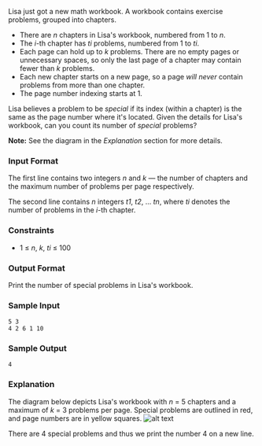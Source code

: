 Lisa just got a new math workbook. A workbook contains exercise problems, grouped into chapters.

* There are *n* chapters in Lisa's workbook, numbered from 1 to *n*.
* The *i*-th chapter has *ti* problems, numbered from 1 to *ti*.
* Each page can hold up to *k* problems. There are no empty pages or unnecessary spaces, so only the last page of a chapter may contain fewer than *k* problems.
* Each new chapter starts on a new page, so a page *will never* contain problems from more than one chapter.
* The page number indexing starts at 1.

Lisa believes a problem to be *special* if its index (within a chapter) is the same as the page number where it's located. Given the details for Lisa's workbook, can you count its number of *special* problems?

**Note:** See the diagram in the *Explanation* section for more details.

### Input Format

The first line contains two integers *n* and *k* — the number of chapters and the maximum number of problems per page respectively. 

The second line contains *n* integers *t1*, *t2*, ... *tn*, where *ti* denotes the number of problems in the *i*-th chapter.

### Constraints

* 1 ≤ *n*, *k*, *ti* ≤ 100

### Output Format

Print the number of special problems in Lisa's workbook.

### Sample Input
```
5 3  
4 2 6 1 10
```
### Sample Output
```
4
```
### Explanation

The diagram below depicts Lisa's workbook with *n* = 5 chapters and a maximum of *k* = 3 problems per page. Special problems are outlined in red, and page numbers are in yellow squares.
![alt text](https://s3.amazonaws.com/hr-challenge-images/17892/1456473832-d122786d1e-bear_workbook.png "Explanation")

There are 4 special problems and thus we print the number 4 on a new line.
